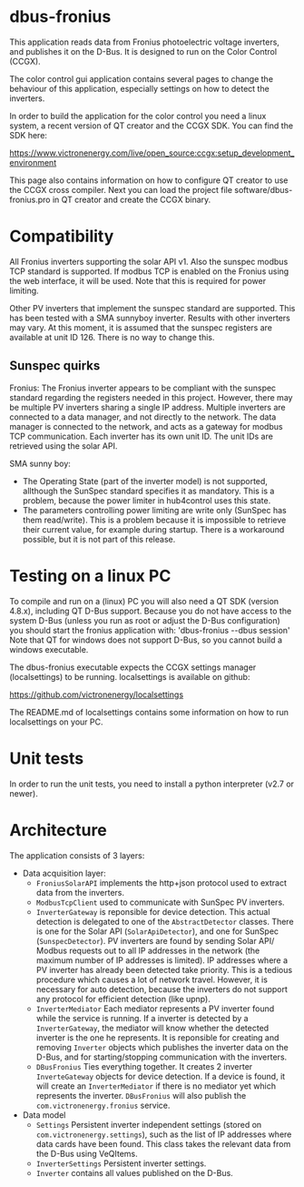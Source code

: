 dbus-fronius
============
This application reads data from Fronius photoelectric voltage inverters, and
publishes it on the D-Bus. It is designed to run on the Color Control (CCGX).

The color control gui application contains several pages to change the behaviour
of this application, especially settings on how to detect the inverters.

In order to build the application for the color control you need a linux system,
a recent version of QT creator and the CCGX SDK. You can find the SDK here:

https://www.victronenergy.com/live/open_source:ccgx:setup_development_environment

This page also contains information on how to configure QT creator to use the CCGX cross compiler.
Next you can load the project file software/dbus-fronius.pro in QT creator and create the
CCGX binary.

Compatibility
=============

All Fronius inverters supporting the solar API v1. Also the sunspec modbus TCP standard is
supported. If modbus TCP is enabled on the Fronius using the web interface, it will be used.
Note that this is required for power limiting.

Other PV inverters that implement the sunspec standard are supported. This has been tested with
a SMA sunnyboy inverter. Results with other inverters may vary. At this moment, it is assumed that
the sunspec registers are available at unit ID 126. There is no way to change this.

Sunspec quirks
--------------

Fronius:
The Fronius inverter appears to be compliant with the sunspec standard regarding the registers
needed in this project. However, there may be multiple PV inverters sharing a single IP address.
Multiple inverters are connected to a data manager, and not directly to the network. The data
manager is connected to the network, and acts as a gateway for modbus TCP communication. Each
inverter has its own unit ID. The unit IDs are retrieved using the solar API.

SMA sunny boy:
* The Operating State (part of the inverter model) is not supported, allthough the SunSpec standard
specifies it as mandatory. This is a problem, because the power limiter in hub4control uses this
state.
* The parameters controlling power limiting are write only (SunSpec has them read/write). This is a
problem because it is impossible to retrieve their current value, for example during startup. There
is a workaround possible, but it is not part of this release.

Testing on a linux PC
=====================

To compile and run on a (linux) PC you will also need a QT SDK (version 4.8.x), including QT D-Bus 
support. Because you do not have access to the system D-Bus (unless you run as root or adjust the
D-Bus configuration) you should start the fronius application with: 'dbus-fronius --dbus session'
Note that QT for windows does not support D-Bus, so you cannot build a windows executable.

The dbus-fronius executable expects the CCGX settings manager (localsettings) to be running.
localsettings is available on github:

https://github.com/victronenergy/localsettings

The README.md of localsettings contains some information on how to run localsettings on your PC.

Unit tests
==========

In order to run the unit tests, you need to install a python interpreter (v2.7 or newer).

Architecture
============

The application consists of 3 layers:
  * Data acquisition layer:
    - `FroniusSolarAPI` implements the http+json protocol used to extract data from the inverters.
    - `ModbusTcpClient` used to communicate with SunSpec PV inverters.
    - `InverterGateway` is reponsible for device detection. This actual detection is delegated to
      one of the `AbstractDetector` classes. There is one for the Solar API (`SolarApiDetector`),
      and one for SunSpec (`SunspecDetector`). PV inverters are found by sending Solar API/
      Modbus requests out to all IP addresses in the network (the maximum number of IP addresses is
      limited). IP addresses where a PV inverter has already been detected take priority. This is
      a tedious procedure which causes a lot of network travel. However, it is necessary for auto
      detection, because the inverters do not support any protocol for efficient detection (like
      upnp).
    - `InverterMediator` Each mediator represents a PV inverter found while the service is running.
      If a inverter is detected by a `InverterGateway`, the mediator will know whether the detected
      inverter is the one he represents. It is reponsible for creating and removing `Inverter`
      objects which publishes the inverter data on the D-Bus, and for starting/stopping
      communication with the inverters.
    - `DBusFronius` Ties everything together. It creates 2 inverter `InverteGateway` objects for
      device detection. If a device is found, it will create an `InverterMediator` if there is no
      mediator yet which represents the inverter. `DBusFronius` will also publish the
      `com.victronenergy.fronius` service.
  * Data model
    - `Settings` Persistent inverter independent settings (stored on `com.victronenergy.settings`),
      such as the list of IP addresses where data cards have been found. This class takes the
      relevant data from the D-Bus using VeQItems.
    - `InverterSettings` Persistent inverter settings.
    - `Inverter` contains all values published on the D-Bus.
